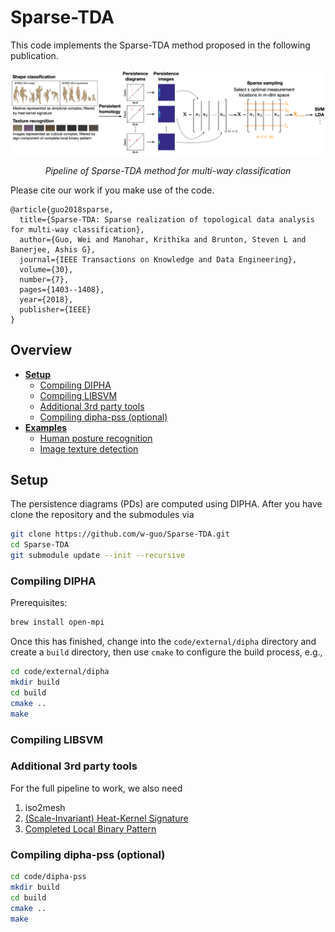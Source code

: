 # Sparse-TDA

This code implements the Sparse-TDA method proposed in the following publication. 

![Pipeline](https://github.com/w-guo/Sparse-TDA/blob/master/Sparse_TDA_pipeline.png "Pipeline")

<p align="center">
    <em> Pipeline of Sparse-TDA method for multi-way classification</em>
</p>
Please cite our work if you make use of the code.

```
@article{guo2018sparse,
  title={Sparse-TDA: Sparse realization of topological data analysis for multi-way classification},
  author={Guo, Wei and Manohar, Krithika and Brunton, Steven L and Banerjee, Ashis G},
  journal={IEEE Transactions on Knowledge and Data Engineering},
  volume={30},
  number={7},
  pages={1403--1408},
  year={2018},
  publisher={IEEE}
}
```

## Overview

- **[Setup](#installation)**
  - [Compiling DIPHA](#compiling-dipha)
  - [Compiling LIBSVM](#compiling-libsvm)
  - [Additional 3rd party tools](#additional-3rd-party-tools)
  - [Compiling dipha-pss (optional)](#compiling-dipha-pss)
- **[Examples](#examples)**
  - [Human posture recognition](#human-posture-recognition)
  - [Image texture detection](#image-texture-detection)

## Setup

The persistence diagrams (PDs) are computed using DIPHA. After you have clone the repository and the submodules via

```bash
git clone https://github.com/w-guo/Sparse-TDA.git
cd Sparse-TDA
git submodule update --init --recursive   
```

### Compiling DIPHA

Prerequisites:

```bash
brew install open-mpi
```

Once this has finished, change into the ```code/external/dipha``` directory
and create a ```build``` directory, then use ```cmake``` to
configure the build process, e.g.,

```bash
cd code/external/dipha
mkdir build
cd build
cmake ..
make
```
### Compiling LIBSVM
### Additional 3rd party tools

For the full pipeline to work, we also need 

1. iso2mesh
2. [(Scale-Invariant) Heat-Kernel Signature](http://vision.mas.ecp.fr/Personnel/iasonas/code/sihks.zip)
3. [Completed Local Binary Pattern](http://www.comp.polyu.edu.hk/~cslzhang/code/CLBP.rar)
  
### Compiling dipha-pss (optional)

```bash
cd code/dipha-pss
mkdir build
cd build
cmake ..
make
```